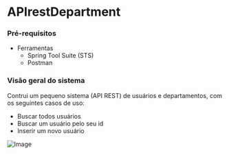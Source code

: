 # APIrestDepartment

### Pré-requisitos

- Ferramentas
  - Spring Tool Suite (STS)
  - Postman

### Visão geral do sistema

Contrui um pequeno sistema (API REST) de usuários e departamentos, com os seguintes casos de uso:

- Buscar todos usuários
- Buscar um usuário pelo seu id
- Inserir um novo usuário

![Image](https://raw.githubusercontent.com/devsuperior/java-web-spring-2022/main/img/dominio.png "Modelo conceitual")
